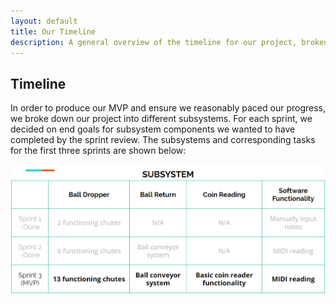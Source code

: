 ```yaml
---
layout: default
title: Our Timeline
description: A general overview of the timeline for our project, broken down into sprints.
---
```


## Timeline

In order to produce our MVP and ensure we reasonably paced our progress, we broke down our project into different subsystems. For each sprint, we decided on end goals for subsystem components we wanted to have completed by the sprint review. The subsystems and corresponding tasks for the first three sprints are shown below:

![Project timeline.](media/timeline.png)
